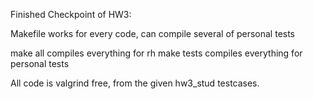 Finished Checkpoint of HW3:

Makefile works for every code, can compile several of personal tests

make all compiles everything for rh
make tests compiles everything for personal tests

All code is valgrind free, from the given hw3_stud testcases.
